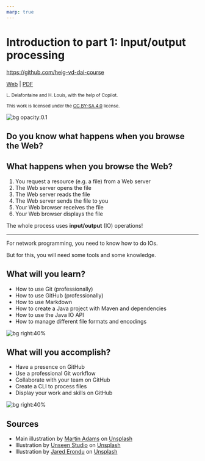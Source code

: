 ```yaml
---
marp: true
---
```


<!--
theme: gaia
size: 16:9
paginate: true
author: L. Delafontaine and H. Louis, with the help of Copilot
title: 'HEIG-VD DAI Course - Introduction to part 1: Input/output processing'
description: 'Introduction to part 1: Input/output processing for the DAI course at HEIG-VD, Switzerland'
url: https://heig-vd-dai-course.github.io/heig-vd-dai-course/02-introduction-to-part-1/
footer: '**HEIG-VD** - DAI Course 2023-2024 - CC BY-SA 4.0'
style: |
    :root {
        --color-background: #fff;
        --color-foreground: #333;
        --color-highlight: #f96;
        --color-dimmed: #888;
        --color-headings: #7d8ca3;
    }
    blockquote {
        font-style: italic;
    }
    table {
        width: 100%;
    }
    th:first-child {
        width: 15%;
    }
    h1, h2, h3, h4, h5, h6 {
        color: var(--color-headings);
    }
    h2, h3, h4, h5, h6 {
        font-size: 1.5rem;
    }
    h1 a:link, h2 a:link, h3 a:link, h4 a:link, h5 a:link, h6 a:link {
        text-decoration: none;
    }
    section:not([class=lead]) > p, blockquote {
        text-align: justify;
        hyphens: auto;
    }
headingDivider: 4
-->

[web]: https://heig-vd-dai-course.github.io/heig-vd-dai-course/12-evaluation-1/
[pdf]:
  https://heig-vd-dai-course.github.io/heig-vd-dai-course/12-evaluation-1/12-evaluation-1.pdf
[video]: #
[license]: https://github.com/heig-vd-dai-course/heig-vd-dai-course/blob/main/LICENSE.md
[illustration]:
  https://images.unsplash.com/photo-1539186607619-df476afe6ff1?fit=crop&h=720

# Introduction to part 1: Input/output processing

<!--
_class: lead
_paginate: false
-->

<https://github.com/heig-vd-dai-course>

[Web][web] | [PDF][pdf]<!-- | [Video (in French)][video]-->

<small>L. Delafontaine and H. Louis, with the help of Copilot.</small>

<small>This work is licensed under the [CC BY-SA 4.0][license] license.</small>

![bg opacity:0.1][illustration]

## Do you know what happens when you browse the Web?

<!-- _class: lead -->

## What happens when you browse the Web?

1. You request a resource (e.g. a file) from a Web server
2. The Web server opens the file
3. The Web server reads the file
4. The Web server sends the file to you
5. Your Web browser receives the file
6. Your Web browser displays the file

The whole process uses **input/output** (IO) operations!

---

<!-- _class: lead -->

For network programming, you need to know how to do IOs.

But for this, you will need some tools and some knowledge.

## What will you learn?

- How to use Git (professionally)
- How to use GitHub (professionally)
- How to use Markdown
- How to create a Java project with Maven and dependencies
- How to use the Java IO API
- How to manage different file formats and encodings

![bg right:40%](https://images.unsplash.com/photo-1434030216411-0b793f4b4173?fit=crop&h=720)

## What will you accomplish?

- Have a presence on GitHub
- Use a professional Git workflow
- Collaborate with your team on GitHub
- Create a CLI to process files
- Display your work and skills on GitHub

![bg right:40%](https://images.unsplash.com/photo-1433878455169-4698e60005b1?fit=crop&h=720)

## Sources

- Main illustration by [Martin Adams](https://unsplash.com/@martinadams) on
  [Unsplash](https://unsplash.com/photos/a_PDPUPuNZ8)
- Illustration by [Unseen Studio](https://unsplash.com/@craftedbygc) on
  [Unsplash](https://unsplash.com/photos/s9CC2SKySJM)
- Illustration by [Jared Erondu](https://unsplash.com/@erondu) on
  [Unsplash](https://unsplash.com/photos/j4PaE7E2_Ws)
